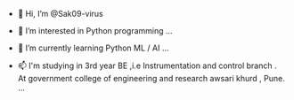 - 👋 Hi, I’m @Sak09-virus
- 👀 I’m interested in Python programming ...
- 🌱 I’m currently learning Python ML / AI  ...

- 📫 I'm studying in 3rd year BE ,i.e Instrumentation and control branch . At government college of engineering and research awsari khurd , Pune. ...

<!---
Sak09-virus/Sak09-virus is a ✨ special ✨ repository because its `README.md` (this file) appears on your GitHub profile.
You can click the Preview link to take a look at your changes.
--->
